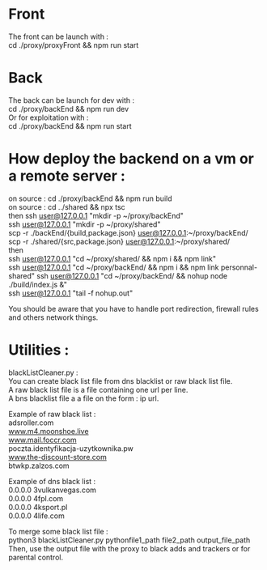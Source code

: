 # Front
The front can be launch with :  
cd ./proxy/proxyFront && npm run start  

# Back
The back can be launch for dev with :  
cd ./proxy/backEnd && npm run dev  
Or for exploitation with :  
cd ./proxy/backEnd && npm run start  

# How deploy the backend on a vm or a remote server :
on source : cd ./proxy/backEnd && npm run build  
on source : cd ../shared && npx tsc  
then
ssh user@127.0.0.1 "mkdir -p ~/proxy/backEnd"  
ssh user@127.0.0.1 "mkdir -p ~/proxy/shared"  
scp -r ./backEnd/{build,package.json} user@127.0.0.1:~/proxy/backEnd/  
scp -r ./shared/{src,package.json} user@127.0.0.1:~/proxy/shared/  
then  
ssh user@127.0.0.1 "cd ~/proxy/shared/ && npm i && npm link"  
ssh user@127.0.0.1 "cd ~/proxy/backEnd/ && npm i &&  npm link personnal-shared"
ssh user@127.0.0.1 "cd ~/proxy/backEnd/ && nohup node ./build/index.js  &"  
ssh user@127.0.0.1 "tail -f nohup.out"  
  
You should be aware that you have to handle port redirection, firewall rules and others network things.  

# Utilities :
blackListCleaner.py :  
You can create black list file from dns blacklist or raw black list file.  
A raw black list file is a file containing one url per line.  
A bns blacklist file a a file on the form : ip url.  
  
Example of raw black list :  
adsroller.com  
www.m4.moonshoe.live  
www.mail.foccr.com  
poczta.identyfikacja-uzytkownika.pw  
www.the-discount-store.com  
btwkp.zalzos.com  
  
Example of dns black list :  
0.0.0.0 3vulkanvegas.com  
0.0.0.0 4fpl.com  
0.0.0.0 4ksport.pl  
0.0.0.0 4life.com  
  
To merge some black list file :  
python3 blackListCleaner.py pythonfile1_path file2_path output_file_path  
Then, use the output file with the proxy to black adds and trackers or for parental control.  

